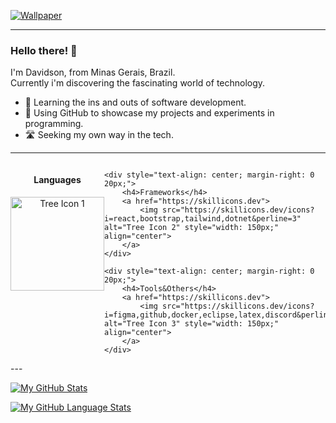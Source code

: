 [![Wallpaper](https://ibb.co/hK97WBg)]()

---

<h3>Hello there! 👋</h3>

<p>I'm Davidson, from Minas Gerais, Brazil.<br>
Currently i'm discovering the fascinating world of technology.</p>

- 🧠 Learning the ins and outs of software development.
- 🧪 Using GitHub to showcase my projects and experiments in programming.
- 🛣️ Seeking my own way in the tech.

---
<div style="display: flex; justify-content: center">
    <div style="text-align: center; margin-right: 0 20px;">
        <h4>Languages</h4>
        <a href="https://skillicons.dev">
            <img src="https://skillicons.dev/icons?i=ts,js,css,html,cs,java&perline=3" alt="Tree Icon 1" style="width: 150px;" align="center">
        </a>
    </div>

    <div style="text-align: center; margin-right: 0 20px;">
        <h4>Frameworks</h4>
        <a href="https://skillicons.dev">
            <img src="https://skillicons.dev/icons?i=react,bootstrap,tailwind,dotnet&perline=3" alt="Tree Icon 2" style="width: 150px;" align="center">
        </a>    
    </div>

    <div style="text-align: center; margin-right: 0 20px;">
        <h4>Tools&Others</h4>
        <a href="https://skillicons.dev">
            <img src="https://skillicons.dev/icons?i=figma,github,docker,eclipse,latex,discord&perline=3" alt="Tree Icon 3" style="width: 150px;" align="center">
        </a>
    </div>  
</div>
---

[![My GitHub Stats](https://github-readme-stats.vercel.app/api/?username=RockyPHER&count_private=true&theme=tokyonight&showicons=true)]()

[![My GitHub Language Stats](https://github-readme-stats.vercel.app/api/top-langs/?username=RockyPHER&langs_count=5&theme=tokyonight)]()